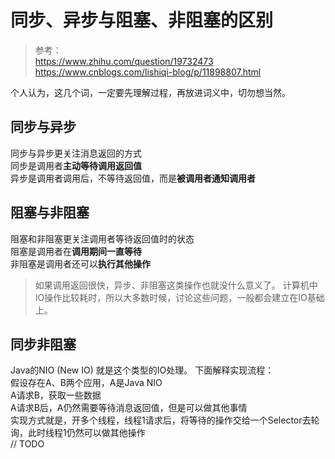 # 同步、异步与阻塞、非阻塞的区别

> 参考：  
https://www.zhihu.com/question/19732473  
https://www.cnblogs.com/lishiqi-blog/p/11898807.html


个人认为，这几个词，一定要先理解过程，再放进词义中，切勿想当然。  

## 同步与异步
同步与异步更关注消息返回的方式  
同步是调用者**主动等待调用返回值**  
异步是调用者调用后，不等待返回值，而是**被调用者通知调用者**  


## 阻塞与非阻塞
阻塞和非阻塞更关注调用者等待返回值时的状态  
阻塞是调用者在**调用期间一直等待**  
非阻塞是调用者还可以**执行其他操作**  

> 如果调用返回很快，异步、非阻塞这类操作也就没什么意义了。
> 计算机中IO操作比较耗时，所以大多数时候，讨论这些问题，一般都会建立在IO基础上。


## 同步非阻塞
Java的NIO (New IO) 就是这个类型的IO处理。
下面解释实现流程：  
假设存在A、B两个应用，A是Java NIO  
A请求B，获取一些数据  
A请求B后，A仍然需要等待消息返回值，但是可以做其他事情  
实现方式就是，开多个线程，线程1请求后，将等待的操作交给一个Selector去轮询，此时线程1仍然可以做其他操作  
// TODO